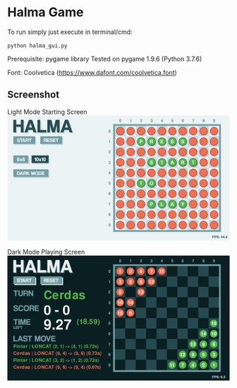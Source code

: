 # Halma Game

To run simply just execute in terminal/cmd:
```
python halma_gui.py
```

Prerequisite: pygame library
Tested on pygame 1.9.6 (Python 3.7.6)

Font: Coolvetica (https://www.dafont.com/coolvetica.font)

## Screenshot
Light Mode Starting Screen
![Starting Light Mode](assets/screenshot/starting.png?raw=True)

Dark Mode Playing Screen
![Playing Dark Mode](assets/screenshot/playing_dark.png?raw=True)
